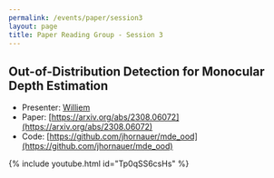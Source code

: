 ```yaml
---
permalink: /events/paper/session3
layout: page
title: Paper Reading Group - Session 3
---
```


## Out-of-Distribution Detection for Monocular Depth Estimation

- Presenter: [Williem](https://www.linkedin.com/in/williempao)
- Paper: [https://arxiv.org/abs/2308.06072](https://arxiv.org/abs/2308.06072)
- Code: [https://github.com/jhornauer/mde_ood](https://github.com/jhornauer/mde_ood)

{% include youtube.html id="Tp0qSS6csHs" %}